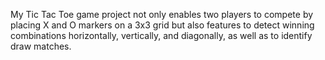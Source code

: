 My Tic Tac Toe game project not only enables two players to compete by placing X and O markers on a 3x3 grid but also features to detect winning combinations horizontally, vertically, and diagonally, as well as to identify draw matches.
